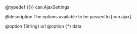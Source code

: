 @typedef {{}} can.AjaxSettings

@description The options available to be passed to [can.ajax].

@option {String} url 
@option {*} data

